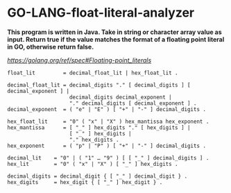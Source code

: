 # GO-LANG-float-literal-analyzer

**This program is written in Java. Take in string or character array value as input. Return true if the value matches the format of a floating point literal in GO, otherwise return false.**

*https://golang.org/ref/spec#Floating-point_literals*

    float_lit         = decimal_float_lit | hex_float_lit .

    decimal_float_lit = decimal_digits "." [ decimal_digits ] [ decimal_exponent ] |
                        decimal_digits decimal_exponent |
                        "." decimal_digits [ decimal_exponent ] .
    decimal_exponent  = ( "e" | "E" ) [ "+" | "-" ] decimal_digits .

    hex_float_lit     = "0" ( "x" | "X" ) hex_mantissa hex_exponent .
    hex_mantissa      = [ "_" ] hex_digits "." [ hex_digits ] |
                        [ "_" ] hex_digits |
                        "." hex_digits .
    hex_exponent      = ( "p" | "P" ) [ "+" | "-" ] decimal_digits .

    decimal_lit    = "0" | ( "1" … "9" ) [ [ "_" ] decimal_digits ] .
    hex_lit        = "0" ( "x" | "X" ) [ "_" ] hex_digits .

    decimal_digits = decimal_digit { [ "_" ] decimal_digit } .
    hex_digits     = hex_digit { [ "_" ] hex_digit } .
